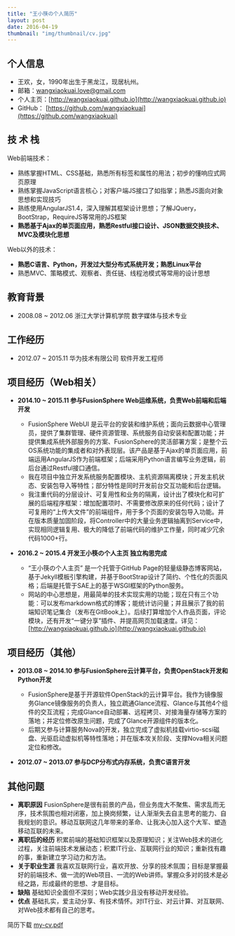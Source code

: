```yaml
---
title: "王小筷の个人简历"
layout: post
date: 2016-04-19
thumbnail: "img/thumbnail/cv.jpg"
---
```


## 个人信息
* 王欢，女，1990年出生于黑龙江，现居杭州。
* 邮箱：wangxiaokuai.love@gmail.com
* 个人主页：[http://wangxiaokuai.github.io](http://wangxiaokuai.github.io)
* GitHub：    [https://github.com/wangxiaokuai](https://github.com/wangxiaokuai)

## 技 术 栈
Web前端技术：

* 熟练掌握HTML、CSS基础，熟悉所有标签和属性的用法；初步的懂响应式网页原理
* 熟练掌握JavaScript语言核心；对客户端JS接口了如指掌；熟悉JS面向对象思想和实现技巧
* 熟练使用AngularJS1.4，深入理解其框架设计思想；了解JQuery，BootStrap，RequireJS等常用的JS框架
* **熟悉基于Ajax的单页面应用，熟悉Restful接口设计、JSON数据交换技术、MVC及模块化思想**

Web以外的技术：

* **熟悉C语言、Python，开发过大型分布式系统开发；熟悉Linux平台**
* 熟悉MVC、策略模式、观察者、责任链、线程池模式等常用的设计思想

## 教育背景
* 2008.08 ~ 2012.06  浙江大学计算机学院    数字媒体与技术专业  

## 工作经历
* 2012.07 ~ 2015.11    华为技术有限公司    软件开发工程师

## 项目经历（Web相关）

* **2014.10 ~ 2015.11 参与FusionSphere Web运维系统，负责Web前端和后端开发**
    * FusionSphere WebUI 是云平台的安装和维护系统；面向云数据中心管理员，提供了集群管理、硬件资源管理、系统服务自动安装和配置功能；并提供集成系统外部服务的方案、FusionSphere的灵活部署方案；是整个云OS系统功能的集成者和对外表现层。该产品是基于Ajax的单页面应用，前端运用AngularJS作为前端框架；后端采用Python语言编写业务逻辑，前后台通过Restful接口通信。
    * 我在项目中独立开发系统服务配置模块、主机资源隔离模块；开发主机状态、安装包导入等特性；部分特性是同时开发前台交互功能和后台逻辑。
    * 我注重代码的分层设计、可复用性和业务的隔离，设计出了模块化和可扩展的后端程序框架：增加配置项时、不需要修改原来的任何代码；设计了可复用的“上传大文件”的前端组件，用于多个页面的安装包导入功能。并在版本质量加固阶段，将Controller中的大量业务逻辑抽离到Service中，实现相同逻辑复用、极大的降低了前端代码的维护工作量，同时减少冗余代码1000+行。

* **2016.2 ~ 2015.4 开发王小筷の个人主页     独立构思完成**
    * “王小筷の个人主页” 是一个托管于GitHub Page的轻量级静态博客网站，基于Jekyll模板引擎构建，并基于BootStrap设计了简约、个性化的页面风格；后端是托管于SAE上的基于WSGI框架的Python服务。
    * 网站的中心思想是，用最简单的技术实现实用的功能；现在只有三个功能：可以发布markdown格式的博客；能统计访问量；并且展示了我的前端知识笔记集合（发布在GitBook上）。后续打算增加个人作品页面，评论模块，还有开发“一键分享”插件、并提高网页加载速度。详见： [http://wangxiaokuai.github.io](http://wangxiaokuai.github.io)

## 项目经历（其他）
* **2013.08 ~ 2014.10    参与FusionSphere云计算平台，负责OpenStack开发和Python开发**
     * FusionSphere是基于开源软件OpenStack的云计算平台。我作为镜像服务Glance镜像服务的负责人，独立疏通Glance流程、Glance与其他4个组件的交互流程；完成Glance自动部署、远程拷贝、对接海量存储等方案的落地；并定位修改原生问题，完成了Glance开源组件的版本化。
    * 后期又参与计算服务Nova的开发，独立完成了虚拟机挂载virtio-scsi磁盘、光驱启动虚拟机等特性落地；并在版本攻关阶段、支撑Nova相关问题定位和修改。

* **2012.07 ~ 2013.07    参与DCP分布式内存系统，负责C语言开发**

## 其他问题
* **离职原因**  FusionSphere是很有前景的产品，但业务庞大不聚焦、需求乱而无序，技术氛围也相对闭塞，加上换岗频繁，让人渐渐失去自主思考的能力、自我规划的意识。移动互联网这几年带来的革命、让我决心加入这个大军、塑造移动互联的未来。
* **离职后的经历**   积累前端的基础知识框架以及原理知识；关注Web技术的进化过程，关注前端技术发展动态；积累IT行业、互联网行业的知识；重新找有趣的事，重新建立学习动力和方法。
* **关于职业生涯**  我喜欢互联网行业，喜欢开放、分享的技术氛围；目标是掌握最好的前端技术、做一流的Web项目、一流的Web讲师。掌握众多对的技术是必经之路，形成最终的思想、才是目标。
* **缺陷** 基础知识全面但不深刻；Web实践少且没有移动开发经验。
* **优点** 基础扎实，爱主动分享、有技术情怀。对IT行业、对云计算、对互联网、对Web技术都有自己的思考。

简历下载  <a href="/download/my-cv.pdf">my-cv.pdf</a>

